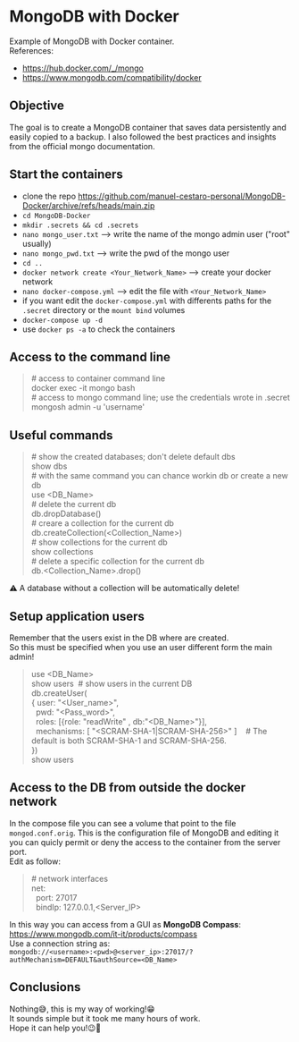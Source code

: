 # MongoDB with Docker
Example of MongoDB with Docker container.<br>
References:
- https://hub.docker.com/_/mongo
- https://www.mongodb.com/compatibility/docker

## Objective
The goal is to create a MongoDB container that saves data persistently and easily copied to a backup. I also followed the best practices and insights from the official mongo documentation.

## Start the containers
- clone the repo https://github.com/manuel-cestaro-personal/MongoDB-Docker/archive/refs/heads/main.zip
- `cd MongoDB-Docker`
- `mkdir .secrets && cd .secrets`
- `nano mongo_user.txt` --> write the name of the mongo admin user ("root" usually)
- `nano mongo_pwd.txt` --> write the pwd of the mongo user
- `cd ..`
- `docker network create <Your_Network_Name>` --> create your docker network
- `nano docker-compose.yml` --> edit the file with `<Your_Network_Name>`
- if you want edit the `docker-compose.yml` with differents paths for the `.secret` directory or the `mount bind` volumes
- `docker-compose up -d`
- use `docker ps -a` to check the containers

## Access to the command line
> \# access to container command line<br />
> docker exec -it mongo bash<br />
> \# access to mongo command line; use the credentials wrote in .secret<br />
> mongosh admin -u 'username'

## Useful commands
> \# show the created databases; don't delete default dbs<br />
> show dbs<br />
> \# with the same command you can chance workin db or create a new db<br />
> use <DB_Name><br />
> \# delete the current db<br />
> db.dropDatabase()<br />
> \# creare a collection for the current db<br />
> db.createCollection(<Collection_Name>)<br />
> \# show collections for the current db<br />
> show collections<br />
> \# delete a specific collection for the current db<br />
> db.<Collection_Name>.drop()<br />

&#9888; A database without a collection will be automatically delete!

## Setup application users
Remember that the users exist in the DB where are created.<br />
So this must be specified when you use an user different form the main admin!
> use <DB_Name><br />
> show users&nbsp;&nbsp;\# show users in the current DB<br />
> db.createUser\(<br />
> \{ user: "<User_name>",<br />
&nbsp;&nbsp;pwd: "<Pass_word>",<br />
>&nbsp;&nbsp;roles: \[\{role: "readWrite" , db:"<DB_Name>"\}\],<br />
>&nbsp;&nbsp;mechanisms: [ "<SCRAM-SHA-1|SCRAM-SHA-256>" ]&nbsp;&nbsp;&nbsp;&nbsp;\# The default is both SCRAM-SHA-1 and SCRAM-SHA-256.<br />
> \}\)<br />
> show users

## Access to the DB from outside the docker network
In the compose file you can see a volume that point to the file `mongod.conf.orig`. This is the configuration file of MongoDB and editing it you can quicly permit or deny the access to the container from the server port.<br />
Edit as follow:
>\# network interfaces<br />
>net:<br />
>&nbsp;&nbsp;port: 27017<br />
>&nbsp;&nbsp;bindIp: 127.0.0.1,<Server_IP><br />

In this way you can access from a GUI as **MongoDB Compass**: https://www.mongodb.com/it-it/products/compass<br />
Use a connection string as:<br />
`mongodb://<username>:<pwd>@<server_ip>:27017/?authMechanism=DEFAULT&authSource=<DB_Name>`

## Conclusions
Nothing&#128517;, this is my way of working!&#128513;<br>
It sounds simple but it took me many hours of work.<br>
Hope it can help you!&#128521;&#128406;
